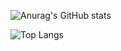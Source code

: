 ![Anurag's GitHub stats](https://github-readme-stats.vercel.app/api?username=anka-afk&show_icons=true&theme=dracula)

![Top Langs](https://github-readme-stats.vercel.app/api/top-langs/?username=anka-afk&show_icons=true&theme=dracula)

